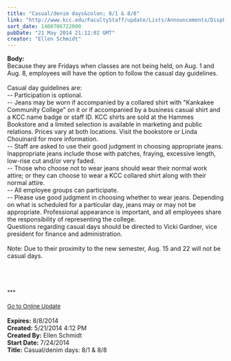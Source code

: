 ```yaml
---
title: "Casual/denim days&colon; 8/1 & 8/8"
link: "http://www.kcc.edu/FacultyStaff/update/Lists/Announcements/DispForm.aspx?ID=1527"
sort_date: 1400706722000
pubDate: "21 May 2014 21:12:02 GMT"
creator: "Ellen Schmidt"
---
```


<div><b>Body:</b> <div class="ExternalClassB98E744F729E4BBB965CF24DEDB15482"><div>Because they are Fridays when classes are not being held, on Aug. 1 and Aug. 8, employees will have the option to follow the casual day guidelines.
<div></div>
<div> </div>
<div>Casual day guidelines are:<br /></div>
<div>-- Participation is optional.<br /></div>
<div>-- Jeans may be worn if accompanied by a collared shirt with &quot;Kankakee Community College&quot; on it or if accompanied by a business casual shirt and a KCC name badge or staff ID. KCC shirts are sold at the Hammes Bookstore and a limited selection is available in marketing and public relations. Prices vary at both locations. Visit the bookstore or Linda Chouinard for more information.<br /></div>
<div>-- Staff are asked to use their good judgment in choosing appropriate jeans. Inappropriate jeans include those with patches, fraying, excessive length, low-rise cut and/or very faded.<br /></div>
<div>-- Those who choose not to wear jeans should wear their normal work attire; or they can choose to wear a KCC collared shirt along with their normal attire.<br /></div>
<div>-- All employee groups can participate.<br /></div>
<div>-- Please use good judgment in choosing whether to wear jeans. Depending on what is scheduled for a particular day, jeans may or may not be appropriate. Professional appearance is important, and all employees share the responsibility of representing the college.<br /></div>
<div></div>
<div>Questions regarding casual days should be directed to Vicki Gardner, vice president for finance and administration.</div>
<div><br />Note: Due to their proximity to the new semester, Aug. 15 and 22 will not be casual days.</div>
<div> </div>
<div> </div>
<div> </div>
<div></div>
<div></div>
<div></div>
<div>
<div></div>
<div>
<div></div>
<div><font size="2"></font> </div>
<div><font size="2">***</font></div>
<div><font size="2"></font></div>
<div><font size="2"></font></div>
<div><font size="2"></font></div>
<div><font size="2"></font></div>
<div><font size="2"></font> </div>
<div><font size="2"><a href="/FacultyStaff/update/Pages/dailyupdate.aspx">Go to Online Update</a></font></div>
<div><font size="2"></font> </div>
<div><font size="2"></font></div>
<div><font size="2"></font></div></div></div></div></div></div>
<div><b>Expires:</b> 8/8/2014</div>
<div><b>Created:</b> 5/21/2014 4:12 PM</div>
<div><b>Created By:</b> Ellen Schmidt</div>
<div><b>Start Date:</b> 7/24/2014</div>
<div><b>Title:</b> Casual/denim days: 8/1 &amp; 8/8</div>
